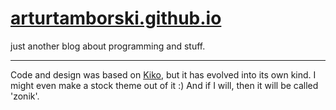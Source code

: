 # [arturtamborski.github.io](https://arturtamborski.github.io)
just another blog about programming and stuff.



---
Code and design was based on [Kiko](https://github.com/gfjaru/Kiko), but it has evolved into its own kind. I might even make a stock theme out of it :) And if I will, then it will be called 'zonik'.
